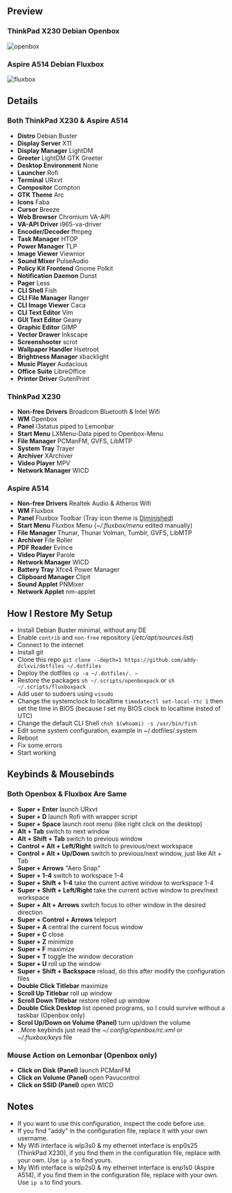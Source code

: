 ## Preview
### ThinkPad X230 Debian Openbox
![openbox](https://raw.githubusercontent.com/addy-dclxvi/dotfiles/master/.preview/openbox.jpg)
<br />
### Aspire A514 Debian Fluxbox
![fluxbox](https://raw.githubusercontent.com/addy-dclxvi/dotfiles/master/.preview/fluxbox.jpg)
<br />
## Details
### Both ThinkPad X230 & Aspire A514
- **Distro** Debian Buster
- **Display Server** X11
- **Display Manager** LightDM
- **Greeter** LightDM GTK Greeter
- **Desktop Environment** None
- **Launcher** Rofi
- **Terminal** URxvt
- **Compositor** Compton
- **GTK Theme** Arc
- **Icons** Faba
- **Cursor** Breeze
- **Web Browser** Chromium VA-API
- **VA-API Driver** i965-va-driver
- **Encoder/Decoder** ffmpeg
- **Task Manager** HTOP
- **Power Manager** TLP
- **Image Viewer** Viewnior
- **Sound Mixer** PulseAudio
- **Policy Kit Frontend** Gnome Polkit
- **Notification Daemon** Dunst
- **Pager** Less
- **CLI Shell** Fish
- **CLI File Manager** Ranger
- **CLI Image Viewer** Caca
- **CLI Text Editor** Vim
- **GUI Text Editor** Geany
- **Graphic Editor** GIMP
- **Vector Drawer** Inkscape
- **Screenshooter** scrot
- **Wallpaper Handler** Hsetroot
- **Brightness Manager** xbacklight
- **Music Player** Audacious
- **Office Suite** LibreOffice
- **Printer Driver** GutenPrint

### ThinkPad X230
- **Non-free Drivers** Broadcom Bluetooth & Intel Wifi
- **WM** Openbox
- **Panel** i3status piped to Lemonbar
- **Start Menu** LXMenu-Data piped to Openbox-Menu
- **File Manager** PCManFM, GVFS, LibMTP
- **System Tray** Trayer
- **Archiver** XArchiver
- **Video Player** MPV
- **Network Manager** WICD

### Aspire A514
- **Non-free Drivers** Realtek Audio & Atheros Wifi
- **WM** Fluxbox
- **Panel** Fluxbox Toolbar (Tray icon theme is
[Diminished](https://github.com/addy-dclxvi/diminished-tray-icons))
- **Start Menu** Fluxbox Menu (*~/.fluxbox/menu* edited manually)
- **File Manager** Thunar, Thunar Volman, Tumblr, GVFS, LibMTP
- **Archiver** File Roller
- **PDF Reader** Evince
- **Video Player** Parole
- **Network Manager** WICD
- **Battery Tray** Xfce4 Power Manager
- **Clipboard Manager** Clipit
- **Sound Applet** PNMixer
- **Network Applet** nm-applet

## How I Restore My Setup
- Install Debian Buster minimal, without any DE
- Enable `contrib` and `non-free` repository (*/etc/apt/sources.list*)
- Connect to the internet
- Install git
- Clone this repo `git clone --depth=1 https://github.com/addy-dclxvi/dotfiles ~/.dotfiles`
- Deploy the dotfiles `cp -a ~/.dotfiles/. ~`
- Restore the packages `sh ~/.scripts/openboxpack` or `sh ~/.scripts/fluxboxpack`
- Add user to sudoers using `visudo`
- Change the systemclock to localtime `timedatectl set-local-rtc 1` then set the time in BIOS
(because I set my BIOS clock to localtime insted of UTC)
- Change the default CLI Shell `chsh $(whoami) -s /usr/bin/fish`
- Edit some system configuration, example in ~/.dotfiles/.system
- Reboot
- Fix some errors
- Start working

## Keybinds & Mousebinds
### Both Openbox & Fluxbox Are Same
- **Super + Enter** launch URxvt
- **Super + D** launch Rofi with wrapper script
- **Super + Space** launch root menu (like right click on the desktop)
- **Alt + Tab** switch to next window
- **Alt + Shift + Tab** switch to previous window
- **Control + Alt + Left/Right** switch to previous/next workspace
- **Control + Alt + Up/Down**  switch to previous/next window, just like Alt + Tab
- **Super + Arrows** "Aero Snap"
- **Super + 1-4** switch to workspace 1-4
- **Super + Shift + 1-4** take the current active window to workspace 1-4
- **Super + Shift + Left/Right** take the current active window to prev/next workspace
- **Super + Alt + Arrows** switch focus to other window in the desired direction
- **Super + Control + Arrows** teleport
- **Super + A** central the current focus window
- **Super + C** close
- **Super + Z** minimize
- **Super + F** maximize
- **Super + T** toggle the window decoration
- **Super + U** roll up the window
- **Super + Shift + Backspace** reload, do this after modify the configuration files
- **Double Click Titlebar** maximize
- **Scroll Up Titlebar** roll up window
- **Scroll Down Titlebar** restore rolled up window
- **Double Click Desktop** list opened programs,
so I could survive without a taskbar (Openbox only)
- **Scrol Up/Down on Volume (Panel)** turn up/down the volume
- ..More keybinds just read the *~/.config/openbox/rc.xml* 
or *~/.fluxbox/keys* file

### Mouse Action on Lemonbar (Openbox only)
- **Click on Disk (Panel)** launch PCManFM 
- **Click on Volume (Panel)** open Pavucontrol 
- **Click on SSID (Panel)** open WICD 


## Notes
- If you want to use this configuration, inspect the code before use.
- If you find "addy" in the configuration file, replace it with your own username.
- My Wifi interface is wlp3s0 & my ethernet interface is enp0s25 (ThinkPad X230),
if you find them in the configuration file, replace with your own. Use `ip a` to find yours.
- My Wifi interface is wlp2s0 & my ethernet interface is enp1s0 (Aspire A514),
if you find them in the configuration file, replace with your own. Use `ip a` to find yours.

